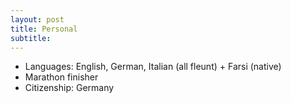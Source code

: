 ```yaml
---
layout: post
title: Personal
subtitle:
---
```


- Languages: English, German, Italian (all fleunt) + Farsi (native)
- Marathon finisher
- Citizenship: Germany

